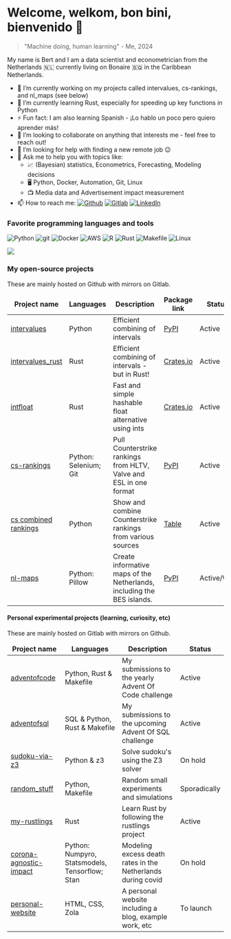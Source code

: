 # Welcome, welkom, bon bini, bienvenido 👋

> "Machine doing, human learning" - Me, 2024

My name is Bert and I am a data scientist and econometrician from the Netherlands 🇳🇱 currently living on Bonaire 🇧🇶 in the Caribbean Netherlands.

- 🔭 I’m currently working on my projects called intervalues, cs-rankings, and nl_maps (see below)
- 🌱 I’m currently learning Rust, especially for speeding up key functions in Python
- ⚡ Fun fact: I am also learning Spanish - ¡Lo hablo un poco pero quiero aprender más!
- 👯 I’m looking to collaborate on anything that interests me - feel free to reach out!
- 🤔 I’m looking for help with finding a new remote job 😉
- 💬 Ask me to help you with topics like:
  -   📈 (Bayesian) statistics, Econometrics, Forecasting, Modeling decisions
  -   🖥️ Python, Docker, Automation, Git, Linux
  -   📺 Media data and Advertisement impact measurement
- 📫 How to reach me: [<img alt="Github" src="https://img.shields.io/badge/-Github-010409?style=flat-square&logo=github&logoColor=white" />](https://github.com/debruijn)
  [<img alt="Gitlab" src="https://img.shields.io/badge/-Gitlab-E2492F?style=flat-square&logo=gitlab&logoColor=white" />](http://gitlab.com/bert.debruijn)
  [<img alt="LinkedIn" src="https://img.shields.io/badge/-LinkedIn-007ACC?style=flat-square&logo=linkedin&logoColor=white" />](https://www.linkedin.com/in/lpdebruijn)
<!-- - 😄 Pronouns: he/him/his -->

<h3>Favorite programming languages and tools</h3>
<p>
  <img alt="Python" src="https://img.shields.io/badge/-Python-007ACC?style=flat-square&logo=python&logoColor=white" />
  <img alt="git" src="https://img.shields.io/badge/-git-F05032?style=flat-square&logo=git&logoColor=white" />
  <img alt="Docker" src="https://img.shields.io/badge/-Docker-46a2f1?style=flat-square&logo=docker&logoColor=white" />
  <img alt="AWS" src="https://img.shields.io/badge/-AWS-ff9900?style=flat-square&logo=amazon&logoColor=white" />
  <img alt='R' src="https://img.shields.io/badge/-R-266DBE?style=flat-square&logo=R&logoColor=white" />
  <img alt='Rust' src="https://img.shields.io/badge/-Rust-F75108?style=flat-square&logo=rust&logoColor=white" />
  <img alt='Makefile' src="https://img.shields.io/badge/-Makefile-777777?style=flat-square&logo=gnu&logoColor=white" />
  <img alt='Linux' src="https://img.shields.io/badge/-Linux-FECC32?style=flat-square&logo=linux&logoColor=white" />
</p>

<!-- <a href="https://github.com/debruijn/github-readme-stats"><img align="center" src="https://github-readme-stats.vercel.app/api?username=debruijn&show_icons=true&include_all_commits=true&theme=buefy&hide_border=true" alt="My github stats" /></a> -->
<a href="https://github.com/debruijn?tab=repositories"><img align="center" src="https://github-readme-stats.vercel.app/api/top-langs/?username=debruijn&layout=compact&theme=buefy&hide_border=true" /></a>

<h3>My open-source projects</h3>
These are mainly hosted on Github with mirrors on Gitlab.
<table>
  <thead align="center">
    <tr border: none;>
      <td><b>Project name</b></td>
      <td><b>Languages</b></td>
      <td><b>Description</b></td>
      <td><b>Package link</b></td>
      <td><b>Status</b></td>
    </tr>
  </thead>
  <tbody>
    <tr>
      <td><a href="https://github.com/debruijn/intervalues">intervalues</a></td>
      <td>Python</td>
      <td>Efficient combining of intervals</td>
      <td><a href="https://pypi.org/project/intervalues/">PyPI</a></td>
      <td>Active</td>
    </tr>
    <tr>
      <td><a href="https://github.com/debruijn/intervalues_rust">intervalues_rust</a></td>
      <td>Rust</td>
      <td>Efficient combining of intervals - but in Rust!</td>
      <td><a href="https://crates.io/crates/intervalues/">Crates.io</a></td>
      <td>Active</td>
    </tr>
    <tr>
      <td><a href="https://github.com/debruijn/intfloat">intfloat</a></td>
      <td>Rust</td>
      <td>Fast and simple hashable float alternative using ints</td>
      <td><a href="https://crates.io/crates/intfloat/">Crates.io</a></td>
      <td>Active</td>
    </tr>
    <tr>
      <td><a href="https://github.com/debruijn/cs_rankings">cs-rankings</a></td>
      <td>Python: Selenium; Git</td>
      <td>Pull Counterstrike rankings from HLTV, Valve and ESL in one format</td>
      <td><a href="https://pypi.org/project/cs-rankings/">PyPI</a></td>
      <td>Active</td>
    </tr>
    <tr>
      <td><a href="https://github.com/debruijn/cs2">cs combined rankings</a></td>
      <td>Python</td>
      <td>Show and combine Counterstrike rankings from various sources</td>
      <td><a href="https://github.com/debruijn/cs2/blob/main/combined_cs2_rankings/optimal_score.md">Table</a></td>
      <td>Active</td>
    </tr>
    <tr>
      <td><a href="https://github.com/debruijn/nl_maps">nl-maps</a></td>
      <td>Python: Pillow</td>
      <td> Create informative maps of the Netherlands, including the BES islands.</td>
      <td><a href="https://pypi.org/project/nl-maps/">PyPI</a></td>
      <td>Active/WIP</td>
    </tr>
  </tbody>
</table>

<h4>Personal experimental projects (learning, curiosity, etc)</h4>
These are mainly hosted on Gitlab with mirrors on Github.
<table>
  <thead align="center">
    <tr border: none;>
      <td><b>Project name</b></td>
      <td><b>Languages</b></td>
      <td><b>Description</b></td>
      <td><b>Status</b></td>
    </tr>
  </thead>
  <tbody>
    <tr>
      <td><a href="https://github.com/debruijn/adventofcode">adventofcode</a></td>
      <td>Python, Rust & Makefile</td>
      <td>My submissions to the yearly Advent Of Code challenge</td>
      <td>Active</td>
    </tr>
    <tr>
      <td><a href="https://github.com/debruijn/adventofsql">adventofsql</a></td>
      <td>SQL & Python, Rust & Makefile</td>
      <td>My submissions to the upcoming Advent Of SQL challenge</td>
      <td>Active</td>
    </tr>
    <tr>
      <td><a href="https://github.com/debruijn/sudoku-via-z3">sudoku-via-z3</a></td>
      <td>Python & z3</td>
      <td>Solve sudoku's using the Z3 solver</td>
      <td>On hold</td>
    </tr>
    <tr>
      <td><a href="https://github.com/debruijn/random_stuff">random_stuff</a></td>
      <td>Python, Makefile</td>
      <td>Random small experiments and simulations</td>
      <td>Sporadically</td>
    </tr>
    <tr>
      <td><a href="https://github.com/debruijn/my_rustlings">my-rustlings</a></td>
      <td>Rust</td>
      <td>Learn Rust by following the rustlings project</td>
      <td>Active</td>
    </tr>
    <tr>
      <td><a href="https://github.com/debruijn/corona_agnostic_impact">corona-agnostic-impact</a></td>
      <td>Python: Numpyro, Statsmodels, Tensorflow; Stan</td>
      <td>Modeling excess death rates in the Netherlands during covid</td>
      <td>On hold</td>
    </tr>
    <tr>
      <td><a href="https://github.com/debruijn/personal_website">personal-website</a></td>
      <td>HTML, CSS, Zola</td>
      <td>A personal website including a blog, example work, etc</td>
      <td>To launch</td>
    </tr>
  </tbody>
</table>


